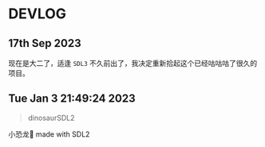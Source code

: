 # DEVLOG

## 17th Sep 2023

现在是大二了，适逢 `SDL3` 不久前出了，我决定重新拾起这个已经咕咕咕了很久的项目。

## Tue Jan 3 21:49:24 2023

> dinosaurSDL2

小恐龙🦖 made with SDL2

